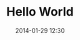 ---
title: "Hello World"
date: 2014-01-29 12:30
siteurl: ""
image: "_assets/images/07_fave.jpg"
blurb: 
---